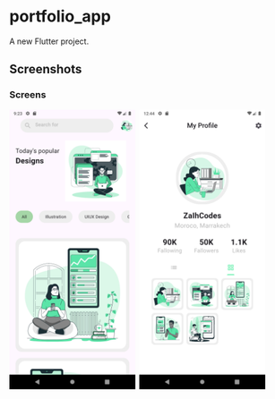 # portfolio_app

A new Flutter project.

## Screenshots

### Screens

<img src="./screenshots/Screenshot_1.png" height="500em" />&nbsp;&nbsp;<img src="./screenshots/Screenshot_2.png" height="500em" />
